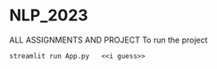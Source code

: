# NLP_2023
ALL ASSIGNMENTS AND PROJECT
To run the project 

```
streamlit run App.py   <<i guess>>
```

